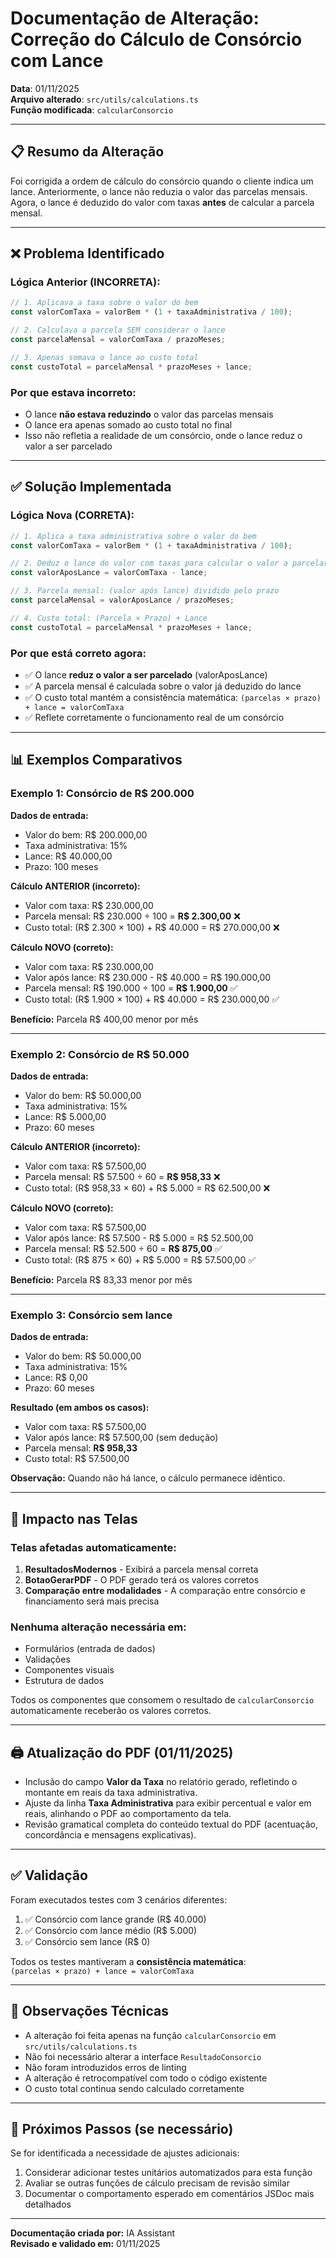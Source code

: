# Documentação de Alteração: Correção do Cálculo de Consórcio com Lance

**Data**: 01/11/2025  
**Arquivo alterado**: `src/utils/calculations.ts`  
**Função modificada**: `calcularConsorcio`

---

## 📋 Resumo da Alteração

Foi corrigida a ordem de cálculo do consórcio quando o cliente indica um lance. Anteriormente, o lance não reduzia o valor das parcelas mensais. Agora, o lance é deduzido do valor com taxas **antes** de calcular a parcela mensal.

---

## ❌ Problema Identificado

### Lógica Anterior (INCORRETA):

```typescript
// 1. Aplicava a taxa sobre o valor do bem
const valorComTaxa = valorBem * (1 + taxaAdministrativa / 100);

// 2. Calculava a parcela SEM considerar o lance
const parcelaMensal = valorComTaxa / prazoMeses;

// 3. Apenas somava o lance ao custo total
const custoTotal = parcelaMensal * prazoMeses + lance;
```

### Por que estava incorreto:

- O lance **não estava reduzindo** o valor das parcelas mensais
- O lance era apenas somado ao custo total no final
- Isso não refletia a realidade de um consórcio, onde o lance reduz o valor a ser parcelado

---

## ✅ Solução Implementada

### Lógica Nova (CORRETA):

```typescript
// 1. Aplica a taxa administrativa sobre o valor do bem
const valorComTaxa = valorBem * (1 + taxaAdministrativa / 100);

// 2. Deduz o lance do valor com taxas para calcular o valor a parcelar
const valorAposLance = valorComTaxa - lance;

// 3. Parcela mensal: (valor após lance) dividido pelo prazo
const parcelaMensal = valorAposLance / prazoMeses;

// 4. Custo total: (Parcela × Prazo) + Lance
const custoTotal = parcelaMensal * prazoMeses + lance;
```

### Por que está correto agora:

- ✅ O lance **reduz o valor a ser parcelado** (valorAposLance)
- ✅ A parcela mensal é calculada sobre o valor já deduzido do lance
- ✅ O custo total mantém a consistência matemática: `(parcelas × prazo) + lance = valorComTaxa`
- ✅ Reflete corretamente o funcionamento real de um consórcio

---

## 📊 Exemplos Comparativos

### Exemplo 1: Consórcio de R$ 200.000

**Dados de entrada:**

- Valor do bem: R$ 200.000,00
- Taxa administrativa: 15%
- Lance: R$ 40.000,00
- Prazo: 100 meses

**Cálculo ANTERIOR (incorreto):**

- Valor com taxa: R$ 230.000,00
- Parcela mensal: R$ 230.000 ÷ 100 = **R$ 2.300,00** ❌
- Custo total: (R$ 2.300 × 100) + R$ 40.000 = R$ 270.000,00 ❌

**Cálculo NOVO (correto):**

- Valor com taxa: R$ 230.000,00
- Valor após lance: R$ 230.000 - R$ 40.000 = R$ 190.000,00
- Parcela mensal: R$ 190.000 ÷ 100 = **R$ 1.900,00** ✅
- Custo total: (R$ 1.900 × 100) + R$ 40.000 = R$ 230.000,00 ✅

**Benefício:** Parcela R$ 400,00 menor por mês

---

### Exemplo 2: Consórcio de R$ 50.000

**Dados de entrada:**

- Valor do bem: R$ 50.000,00
- Taxa administrativa: 15%
- Lance: R$ 5.000,00
- Prazo: 60 meses

**Cálculo ANTERIOR (incorreto):**

- Valor com taxa: R$ 57.500,00
- Parcela mensal: R$ 57.500 ÷ 60 = **R$ 958,33** ❌
- Custo total: (R$ 958,33 × 60) + R$ 5.000 = R$ 62.500,00 ❌

**Cálculo NOVO (correto):**

- Valor com taxa: R$ 57.500,00
- Valor após lance: R$ 57.500 - R$ 5.000 = R$ 52.500,00
- Parcela mensal: R$ 52.500 ÷ 60 = **R$ 875,00** ✅
- Custo total: (R$ 875 × 60) + R$ 5.000 = R$ 57.500,00 ✅

**Benefício:** Parcela R$ 83,33 menor por mês

---

### Exemplo 3: Consórcio sem lance

**Dados de entrada:**

- Valor do bem: R$ 50.000,00
- Taxa administrativa: 15%
- Lance: R$ 0,00
- Prazo: 60 meses

**Resultado (em ambos os casos):**

- Valor com taxa: R$ 57.500,00
- Valor após lance: R$ 57.500,00 (sem dedução)
- Parcela mensal: **R$ 958,33**
- Custo total: R$ 57.500,00

**Observação:** Quando não há lance, o cálculo permanece idêntico.

---

## 🎯 Impacto nas Telas

### Telas afetadas automaticamente:

1. **ResultadosModernos** - Exibirá a parcela mensal correta
2. **BotaoGerarPDF** - O PDF gerado terá os valores corretos
3. **Comparação entre modalidades** - A comparação entre consórcio e financiamento será mais precisa

### Nenhuma alteração necessária em:

- Formulários (entrada de dados)
- Validações
- Componentes visuais
- Estrutura de dados

Todos os componentes que consomem o resultado de `calcularConsorcio` automaticamente receberão os valores corretos.

---

## 🖨️ Atualização do PDF (01/11/2025)

- Inclusão do campo **Valor da Taxa** no relatório gerado, refletindo o montante em reais da taxa administrativa.
- Ajuste da linha **Taxa Administrativa** para exibir percentual e valor em reais, alinhando o PDF ao comportamento da tela.
- Revisão gramatical completa do conteúdo textual do PDF (acentuação, concordância e mensagens explicativas).

---

## ✅ Validação

Foram executados testes com 3 cenários diferentes:

1. ✅ Consórcio com lance grande (R$ 40.000)
2. ✅ Consórcio com lance médio (R$ 5.000)
3. ✅ Consórcio sem lance (R$ 0)

Todos os testes mantiveram a **consistência matemática**:  
`(parcelas × prazo) + lance = valorComTaxa`

---

## 📝 Observações Técnicas

- A alteração foi feita apenas na função `calcularConsorcio` em `src/utils/calculations.ts`
- Não foi necessário alterar a interface `ResultadoConsorcio`
- Não foram introduzidos erros de linting
- A alteração é retrocompatível com todo o código existente
- O custo total continua sendo calculado corretamente

---

## 🔄 Próximos Passos (se necessário)

Se for identificada a necessidade de ajustes adicionais:

1. Considerar adicionar testes unitários automatizados para esta função
2. Avaliar se outras funções de cálculo precisam de revisão similar
3. Documentar o comportamento esperado em comentários JSDoc mais detalhados

---

**Documentação criada por:** IA Assistant  
**Revisado e validado em:** 01/11/2025

